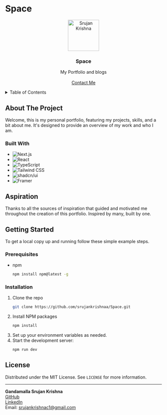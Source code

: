 # Space

<div align="center">
  <a href="https://github.com/srujankrishnaa/Space">
    <img src="/images/profile.jpg" alt="Srujan Krishna" width="100" />
  </a>

<h3 align="center">Space</h3>

  <p align="center">
    My Portfolio and blogs
    <br />
    <br />
    <a href="mailto:srujankrishnac1@gmail.com">Contact Me</a>
  </p>
</div>

<details>
  <summary>Table of Contents</summary>
  <ol>
    <li>
      <a href="#about-the-project">About The Project</a>
      <ul>
        <li><a href="#built-with">Built With</a></li>
      </ul>
    </li>
    <li><a href="#aspiration">Aspiration</a></li>
    <li>
      <a href="#getting-started">Getting Started</a>
      <ul>
        <li><a href="#prerequisites">Prerequisites</a></li>
        <li><a href="#installation">Installation</a></li>
      </ul>
    </li>
    <li><a href="#license">License</a></li>
  </ol>
</details>

## About The Project

Welcome, this is my personal portfolio, featuring my projects, skills, and a bit about me. It's designed to provide an overview of my work and who I am.

### Built With

- ![Next.js](https://img.shields.io/badge/next%20js-000000?style=for-the-badge&logo=nextdotjs&logoColor=white)
- ![React](https://img.shields.io/badge/React-20232A?style=for-the-badge&logo=react&logoColor=61DAFB)
- ![TypeScript](https://img.shields.io/badge/TypeScript-007ACC?style=for-the-badge&logo=typescript&logoColor=white)
- ![Tailwind CSS](https://img.shields.io/badge/Tailwind_CSS-38B2AC?style=for-the-badge&logo=tailwind-css&logoColor=white)
- ![shadcn/ui](https://img.shields.io/badge/shadcn%2Fui-000000?style=for-the-badge&logo=shadcnui&logoColor=white)
- ![Framer](https://img.shields.io/badge/Framer-black?style=for-the-badge&logo=framer&logoColor=blue)

## Aspiration

Thanks to all the sources of inspiration that guided and motivated me throughout the creation of this portfolio. Inspired by many, built by one.

<!-- GETTING STARTED -->

## Getting Started

To get a local copy up and running follow these simple example steps.

### Prerequisites

- npm
  ```sh
  npm install npm@latest -g
  ```

### Installation

1. Clone the repo
   ```sh
   git clone https://github.com/srujankrishnaa/Space.git
   ```
2. Install NPM packages
   ```sh
   npm install
   ```
3. Set up your environment variables as needed.
4. Start the development server:
   ```sh
   npm run dev
   ```

## License

Distributed under the MIT License. See `LICENSE` for more information.

---

**Gandamalla Srujan Krishna**  
[GitHub](https://github.com/srujankrishnaa)  
[LinkedIn](https://www.linkedin.com/in/srujan-krishna-944a03257/)  
Email: srujankrishnac1@gmail.com
